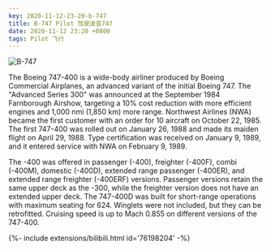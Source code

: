 ```yaml
---
key: 2020-11-12-23-20-b-747
title: B-747 Pilot 驾驶波音747
date: 2020-11-12 23:20 +0800
tags: Pilot 飞行
---
```


![B-747](https://tenetai.com/iclass/b-747.jpg)

The Boeing 747-400 is a wide-body airliner produced by Boeing Commercial Airplanes, an advanced variant of the initial Boeing 747. The "Advanced Series 300" was announced at the September 1984 Farnborough Airshow, targeting a 10% cost reduction with more efficient engines and 1,000 nmi (1,850 km) more range. Northwest Airlines (NWA) became the first customer with an order for 10 aircraft on October 22, 1985. The first 747-400 was rolled out on January 26, 1988 and made its maiden flight on April 29, 1988. Type certification was received on January 9, 1989, and it entered service with NWA on February 9, 1989.

The -400 was offered in passenger (-400), freighter (-400F), combi (-400M), domestic (-400D), extended range passenger (-400ER), and extended range freighter (-400ERF) versions. Passenger versions retain the same upper deck as the -300, while the freighter version does not have an extended upper deck. The 747-400D was built for short-range operations with maximum seating for 624. Winglets were not included, but they can be retrofitted.
Cruising speed is up to Mach 0.855 on different versions of the 747-400.

<div>{%- include extensions/bilibili.html id='76198204' -%}</div>

<!--more-->
